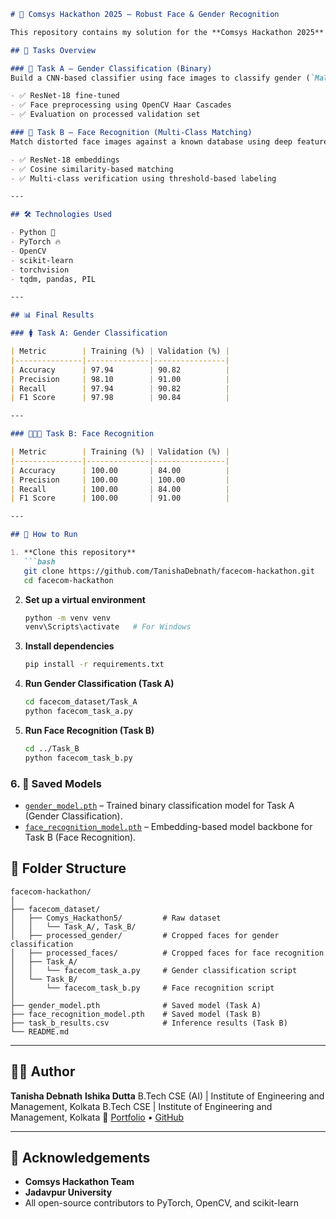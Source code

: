 
````markdown
# 🧠 Comsys Hackathon 2025 – Robust Face & Gender Recognition

This repository contains my solution for the **Comsys Hackathon 2025** conducted by **Jadavpur University**, focused on robust face recognition and gender classification under adverse visual conditions.

## 📁 Tasks Overview

### 🔹 Task A – Gender Classification (Binary)
Build a CNN-based classifier using face images to classify gender (`Male`, `Female`).

- ✅ ResNet-18 fine-tuned
- ✅ Face preprocessing using OpenCV Haar Cascades
- ✅ Evaluation on processed validation set

### 🔹 Task B – Face Recognition (Multi-Class Matching)
Match distorted face images against a known database using deep features (embeddings).

- ✅ ResNet-18 embeddings
- ✅ Cosine similarity-based matching
- ✅ Multi-class verification using threshold-based labeling

---

## 🛠 Technologies Used

- Python 🐍
- PyTorch 🔥
- OpenCV
- scikit-learn
- torchvision
- tqdm, pandas, PIL

---

## 📊 Final Results

### 🚺 Task A: Gender Classification

| Metric        | Training (%) | Validation (%) |
|---------------|--------------|----------------|
| Accuracy      | 97.94        | 90.82          |
| Precision     | 98.10        | 91.00          |
| Recall        | 97.94        | 90.82          |
| F1 Score      | 97.98        | 90.84          |

---

### 🧑‍🤝‍🧑 Task B: Face Recognition

| Metric        | Training (%) | Validation (%) |
|---------------|--------------|----------------|
| Accuracy      | 100.00       | 84.00          |
| Precision     | 100.00       | 100.00         |
| Recall        | 100.00       | 84.00          |
| F1 Score      | 100.00       | 91.00          |

---

## 🚀 How to Run

1. **Clone this repository**
   ```bash
   git clone https://github.com/TanishaDebnath/facecom-hackathon.git
   cd facecom-hackathon
````

2. **Set up a virtual environment**

   ```bash
   python -m venv venv
   venv\Scripts\activate   # For Windows
   ```

3. **Install dependencies**

   ```bash
   pip install -r requirements.txt
   ```

4. **Run Gender Classification (Task A)**

   ```bash
   cd facecom_dataset/Task_A
   python facecom_task_a.py
   ```

5. **Run Face Recognition (Task B)**

   ```bash
   cd ../Task_B
   python facecom_task_b.py
   ```

### 6. 🔐 **Saved Models**
- [`gender_model.pth`](https://drive.google.com/file/d/1ChcBiq-dpOjkJcRyXu18S-uMxC8LpkXR/view?usp=sharing) – Trained binary classification model for Task A (Gender Classification).
- [`face_recognition_model.pth`](https://drive.google.com/file/d/1Xkwl3xrfl2MUC5zJWC9XZRfP3pOuwvBR/view?usp=sharing) – Embedding-based model backbone for Task B (Face Recognition).


## 📂 Folder Structure

```
facecom-hackathon/
│
├── facecom_dataset/
│   ├── Comys_Hackathon5/         # Raw dataset
│   │   └── Task_A/, Task_B/
│   ├── processed_gender/         # Cropped faces for gender classification
│   ├── processed_faces/          # Cropped faces for face recognition
│   ├── Task_A/
│   │   └── facecom_task_a.py     # Gender classification script
│   └── Task_B/
│       └── facecom_task_b.py     # Face recognition script
│
├── gender_model.pth              # Saved model (Task A)
├── face_recognition_model.pth    # Saved model (Task B)
├── task_b_results.csv            # Inference results (Task B)
└── README.md
```

---

## 🙋‍♀️ Author

**Tanisha Debnath** **Ishika Dutta**
B.Tech CSE (AI) | Institute of Engineering and Management, Kolkata
B.Tech CSE | Institute of Engineering and Management, Kolkata
🔗 [Portfolio](https://tanisha-debnath-portfolio.web.app) • [GitHub](https://github.com/TanishaDebnath)

---

## 🏁 Acknowledgements

* **Comsys Hackathon Team**
* **Jadavpur University**
* All open-source contributors to PyTorch, OpenCV, and scikit-learn

```

